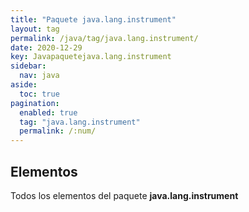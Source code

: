 ```yaml
---
title: "Paquete java.lang.instrument"
layout: tag
permalink: /java/tag/java.lang.instrument/
date: 2020-12-29
key: Javapaquetejava.lang.instrument
sidebar: 
  nav: java
aside: 
  toc: true
pagination: 
  enabled: true
  tag: "java.lang.instrument"
  permalink: /:num/
---
```


<h2>Elementos</h2>
Todos los elementos del paquete <strong>java.lang.instrument</strong>
